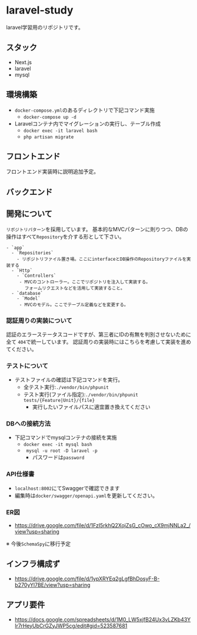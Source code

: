 # laravel-study
laravel学習用のリポジトリです。

## スタック

- Next.js
- laravel
- mysql


## 環境構築

- `docker-compose.yml`のあるディレクトリで下記コマンド実施
  - `docker-compose up -d`
- Laravelコンテナ内でマイグレーションの実行し、テーブル作成
  - `docker exec -it laravel bash`
  - `php artisan migrate`

## フロントエンド

フロントエンド実装時に説明追加予定。

## バックエンド


## 開発について

`リポジトリパターン`を採用しています。
基本的なMVCパターンに則りつつ、DBの操作はすべて`Repository`を介する形として下さい。


```
- `app`
  - `Repositories`
    - リポジトリファイル置き場。ここにinterfaceとDB操作のRepositoryファイルを実装する
  - `Http`
    - `Controllers`
     - MVCのコントローラー。ここでリポジトリを注入して実装する。  
       フォームリクエストなどを活用して実装すること。 
  - `database`
    - `Model`
     - MVCのモデル。ここでテーブル定義などを変更する。
```

### 認証周りの実装について

認証のエラーステータスコードですが、第三者にIDの有無を判別させないために全て `404`で統一しています。
認証周りの実装時にはこちらを考慮して実装を進めてください。

### テストについて

- テストファイルの確認は下記コマンドを実行。
  - 全テスト実行:`./vendor/bin/phpunit` 
  - テスト実行(ファイル指定):`./vendor/bin/phpunit tests/{Feature|Unit}/{file}`
    - 実行したいファイルパスに適宜置き換えてください

### DBへの接続方法

- 下記コマンドでmysqlコンテナの接続を実施
  - `docker exec -it mysql bash`
  - ` mysql -u root -D laravel -p`
    - パスワードは`password`


### API仕様書

- `localhost:8002`にてSwaggerで確認できます
- 編集時は`docker/swagger/openapi.yaml`を更新してください。

### ER図

* https://drive.google.com/file/d/1FzI5rkhQ2XojZsG_cOwo_cX9mjNNLa2_/view?usp=sharing

※  今後`SchemaSpy`に移行予定

## インフラ構成ず

* https://drive.google.com/file/d/1ypXRYEq2gLgfBhDosyF-B-b270yYl7BE/view?usp=sharing
## アプリ要件

* https://docs.google.com/spreadsheets/d/1M0_LW5xjfB24Ux3vLZKb43Ylr7rHeyUbCrGZyJWP5cg/edit#gid=523587681